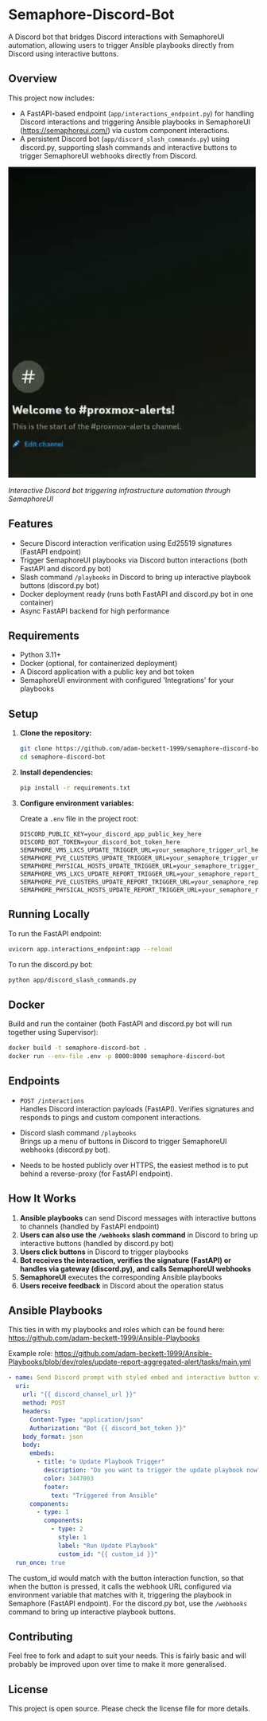 # Semaphore-Discord-Bot

A Discord bot that bridges Discord interactions with SemaphoreUI automation, allowing users to trigger Ansible playbooks directly from Discord using interactive buttons.

## Overview


This project now includes:
- A FastAPI-based endpoint (`app/interactions_endpoint.py`) for handling Discord interactions and triggering Ansible playbooks in SemaphoreUI (https://semaphoreui.com/) via custom component interactions.
- A persistent Discord bot (`app/discord_slash_commands.py`) using discord.py, supporting slash commands and interactive buttons to trigger SemaphoreUI webhooks directly from Discord.

![Bot Demo](demo.gif)

*Interactive Discord bot triggering infrastructure automation through SemaphoreUI*

## Features

- Secure Discord interaction verification using Ed25519 signatures (FastAPI endpoint)
- Trigger SemaphoreUI playbooks via Discord button interactions (both FastAPI and discord.py bot)
- Slash command `/playbooks` in Discord to bring up interactive playbook buttons (discord.py bot)
- Docker deployment ready (runs both FastAPI and discord.py bot in one container)
- Async FastAPI backend for high performance

## Requirements

- Python 3.11+
- Docker (optional, for containerized deployment)
- A Discord application with a public key and bot token
- SemaphoreUI environment with configured 'Integrations' for your playbooks

## Setup

1. **Clone the repository:**
   ```sh
   git clone https://github.com/adam-beckett-1999/semaphore-discord-bot.git
   cd semaphore-discord-bot
   ```

2. **Install dependencies:**
   ```sh
   pip install -r requirements.txt
   ```

3. **Configure environment variables:**

   Create a `.env` file in the project root:
   ```
   DISCORD_PUBLIC_KEY=your_discord_app_public_key_here
   DISCORD_BOT_TOKEN=your_discord_bot_token_here
   SEMAPHORE_VMS_LXCS_UPDATE_TRIGGER_URL=your_semaphore_trigger_url_here
   SEMAPHORE_PVE_CLUSTERS_UPDATE_TRIGGER_URL=your_semaphore_trigger_url_here
   SEMAPHORE_PHYSICAL_HOSTS_UPDATE_TRIGGER_URL=your_semaphore_trigger_url_here
   SEMAPHORE_VMS_LXCS_UPDATE_REPORT_TRIGGER_URL=your_semaphore_report_trigger_url_here
   SEMAPHORE_PVE_CLUSTERS_UPDATE_REPORT_TRIGGER_URL=your_semaphore_report_trigger_url_here
   SEMAPHORE_PHYSICAL_HOSTS_UPDATE_REPORT_TRIGGER_URL=your_semaphore_report_trigger_url_here
   ```

## Running Locally

To run the FastAPI endpoint:
```sh
uvicorn app.interactions_endpoint:app --reload
```

To run the discord.py bot:
```sh
python app/discord_slash_commands.py
```

## Docker

Build and run the container (both FastAPI and discord.py bot will run together using Supervisor):

```sh
docker build -t semaphore-discord-bot .
docker run --env-file .env -p 8000:8000 semaphore-discord-bot
```

## Endpoints

- `POST /interactions`  
  Handles Discord interaction payloads (FastAPI). Verifies signatures and responds to pings and custom component interactions.

- Discord slash command `/playbooks`  
  Brings up a menu of buttons in Discord to trigger SemaphoreUI webhooks (discord.py bot).

- Needs to be hosted publicly over HTTPS, the easiest method is to put behind a reverse-proxy (for FastAPI endpoint).

## How It Works

1. **Ansible playbooks** can send Discord messages with interactive buttons to channels (handled by FastAPI endpoint)
2. **Users can also use the `/webhooks` slash command** in Discord to bring up interactive buttons (handled by discord.py bot)
3. **Users click buttons** in Discord to trigger playbooks
4. **Bot receives the interaction, verifies the signature (FastAPI) or handles via gateway (discord.py), and calls SemaphoreUI webhooks**
5. **SemaphoreUI** executes the corresponding Ansible playbooks
6. **Users receive feedback** in Discord about the operation status

## Ansible Playbooks

This ties in with my playbooks and roles which can be found here: https://github.com/adam-beckett-1999/Ansible-Playbooks

Example role: https://github.com/adam-beckett-1999/Ansible-Playbooks/blob/dev/roles/update-report-aggregated-alert/tasks/main.yml

```yaml
- name: Send Discord prompt with styled embed and interactive button via bot API
  uri:
    url: "{{ discord_channel_url }}"
    method: POST
    headers:
      Content-Type: "application/json"
      Authorization: "Bot {{ discord_bot_token }}"
    body_format: json
    body:
      embeds:
        - title: "⚙️ Update Playbook Trigger"
          description: "Do you want to trigger the update playbook now?\nClick the button below to start the update process."
          color: 3447003
          footer:
            text: "Triggered from Ansible"
      components:
        - type: 1
          components:
            - type: 2
              style: 1
              label: "Run Update Playbook"
              custom_id: "{{ custom_id }}"
  run_once: true
```

The custom_id would match with the button interaction function, so that when the button is pressed, it calls the webhook URL configured via environment variable that matches with it, triggering the playbook in Semaphore (FastAPI endpoint). For the discord.py bot, use the `/webhooks` command to bring up interactive playbook buttons.

## Contributing

Feel free to fork and adapt to suit your needs. This is fairly basic and will probably be improved upon over time to make it more generalised.

## License

This project is open source. Please check the license file for more details.